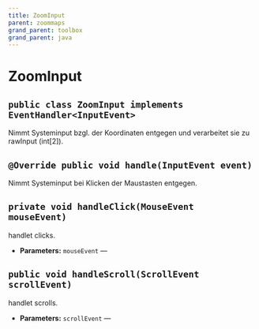 ```yaml
---
title: ZoomInput
parent: zoommaps
grand_parent: toolbox
grand_parent: java
---
```


# ZoomInput


## `public class ZoomInput implements EventHandler<InputEvent>`

Nimmt Systeminput bzgl. der Koordinaten entgegen und verarbeitet sie zu rawInput (int[2]).

## `@Override public void handle(InputEvent event)`

Nimmt Systeminput bei Klicken der Maustasten entgegen.

## `private void handleClick(MouseEvent mouseEvent)`

handlet clicks.

 * **Parameters:** `mouseEvent` —

## `public void handleScroll(ScrollEvent scrollEvent)`

handlet scrolls.

 * **Parameters:** `scrollEvent` —
